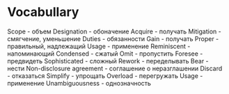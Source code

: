 # Vocabullary

Scope - объем
Designation - обоначение
Acquire - получать
Mitigation - смягчение, уменьшение
Duties - обязанности
Gain - получать
Proper - правильный, надлежащий
Usage - применение
Reminiscent - напоминающий
Condensed - сжатый
Omit - пропустить
Foresee - предвидеть
Sophisticated - сложный
Rework - переделывать
Bear - нести
Non-disclosure agreement - соглашение о неразглашении
Discard - отказаться
Simplify - упрощать
Overload - перегружать
Usage - применение
Unambiguousness - однозначность
